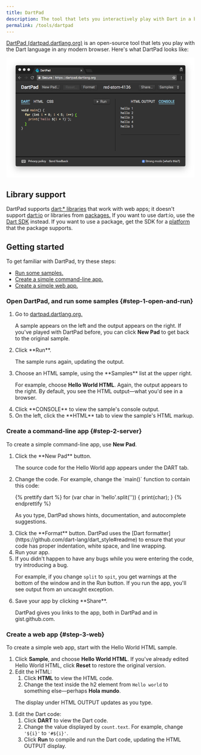 ```yaml
---
title: DartPad
description: The tool that lets you interactively play with Dart in a browser.
permalink: /tools/dartpad
---
```


<a href="{{site.custom.dartpad.direct-link}}"
target="_blank">DartPad (dartpad.dartlang.org)</a>
is an open-source tool that
lets you play with the Dart language in any modern browser.
Here's what DartPad looks like:

<img src="images/DartPadWindow.png" alt="DartPad screenshot" />


## Library support

DartPad supports [dart:* libraries]({{site.dart_api}}) that work with web apps;
it doesn't support [dart:io]({{site.dart_api}}/stable/dart-io) or
libraries from [packages.]({{site.pub}})
If you want to use dart:io, use the [Dart SDK](/tools/sdk) instead.
If you want to use a package, get the SDK for a
[platform](/guides/platforms) that the package supports.


## Getting started

To get familiar with DartPad, try these steps:

* [Run some samples.](#step-1-open-and-run)
* [Create a simple command-line app.](#step-2-server)
* [Create a simple web app.](#step-3-web)


### Open DartPad, and run some samples {#step-1-open-and-run}

<ol markdown="1">
  <li markdown="1">
  Go to <a href="{{site.custom.dartpad.direct-link}}" target="_blank">dartpad.dartlang.org.</a>

  A sample appears on the left and the output appears on the right.
  If you've played with DartPad before,
  you can click **New Pad** to get back to the original sample.
  </li>

  <li markdown="1">
  Click **Run**.

  The sample runs again, updating the output.
  </li>

  <li markdown="1">
  Choose an HTML sample, using the **Samples** list at the upper right.

  For example, choose **Hello World HTML**.
  Again, the output appears to the right.
  By default, you see the HTML output—what you'd see in a browser.
  </li>

  <li markdown="1">
  Click **CONSOLE** to view the sample's console output.
  </li>

  <li markdown="1">
  On the left, click the **HTML** tab to view the sample's HTML markup.
  </li>
</ol>


### Create a command-line app {#step-2-server}

To create a simple command-line app, use **New Pad**.

<ol markdown="1">
  <li markdown="1">
  Click the **New Pad** button.

  The source code for the Hello World app appears
  under the DART tab.
  </li>

  <li markdown="1">
  Change the code. For example, change the `main()` function
  to contain this code:

<!-- library-tour/string-tests/bin/main.dart -->
{% prettify dart %}
for (var char in 'hello'.split('')) {
  print(char);
}
{% endprettify %}

  As you type, DartPad shows hints, documentation,
  and autocomplete suggestions.
  </li>

  <li markdown="1">
  Click the **Format** button.
  DartPad uses the [Dart formatter](https://github.com/dart-lang/dart_style#readme)
  to ensure that your code has proper indentation, white space, and line wrapping.
  </li>

  <li markdown="1">
  Run your app.
  </li>

  <li markdown="1">
  If you didn't happen to have any bugs while you were entering the code,
  try introducing a bug.

  For example, if you change `split` to `spit`,
  you get warnings at the bottom of the window and in the Run button.
  If you run the app, you'll see output from an uncaught exception.
  </li>

  <li markdown="1">
  Save your app by clicking **Share**.

  DartPad gives you links to the app,
  both in DartPad and in gist.github.com.
</li>
</ol>


### Create a web app {#step-3-web}

To create a simple web app, start with the Hello World HTML sample.

<ol>
  <li>
    Click <b>Sample</b>, and choose <b>Hello World HTML</b>.
    If you've already edited Hello World HTML,
    click <b>Reset</b> to restore the original version.
  </li>

  <li>
    Edit the HTML:
    <ol>
      <li>
        Click <b>HTML</b> to view the HTML code.
      </li>
      <li>
        Change the text inside the h2 element
        from <code>Hello world</code> to something else—perhaps
        <b>Hola mundo</b>.
      </li>
    </ol>
    <p>
      The display under HTML OUTPUT updates as you type.
    </p>
  </li>

  <li>
    Edit the Dart code:
    <ol>
      <li>
        Click <b>DART</b> to view the Dart code.
      </li>
      <li>
        Change the value displayed by <code>count.text</code>.
        For example, change <code>'${i}'</code> to <code>'#${i}'</code>.
      </li>
      <li>
        Click <b>Run</b> to compile and run the Dart code,
        updating the HTML OUTPUT display.
      </li>
    </ol>
  </li>
</ol>
